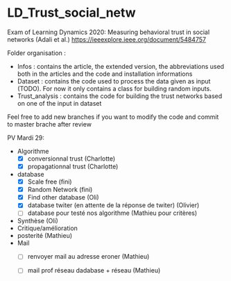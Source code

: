 # LD_Trust_social_netw
Exam of Learning Dynamics 2020: Measuring  behavioral trust in social networks (Adali et al.)
https://ieeexplore.ieee.org/document/5484757

Folder organisation : 
  - Infos : 
    contains the article, the extended version, the abbreviations used both in the articles and the code and installation informations
  - Dataset :
    contains the code used to process the data given as input (TODO). For now it only contains a class for building random inputs.
  - Trust_analysis :
    contains the code for building the trust networks based on one of the input in dataset
    
Feel free to add new branches if you want to modify the code and commit to master brache after review


PV Mardi 29:

  - Algorithme
      - [x] conversionnal trust (Charlotte)
      - [x] propagationnal trust (Charlotte)
  - database
      - [x] Scale free (fini)
      - [x] Random Network (fini)
      - [x] Find other database (Oli)
      - [x] database twiter (en attente de la réponse de twiter) (Olivier)
      - [ ] database pour testé nos algorithme (Mathieu pour critères)
  - Synthèse (Oli)
  - Critique/amélioration 
  - posterité (Mathieu)
  - Mail
      - [ ] renvoyer mail au adresse eroner (Mathieu)
      - [ ] mail prof réseau dadabase + réseau (Mathieu)
      
